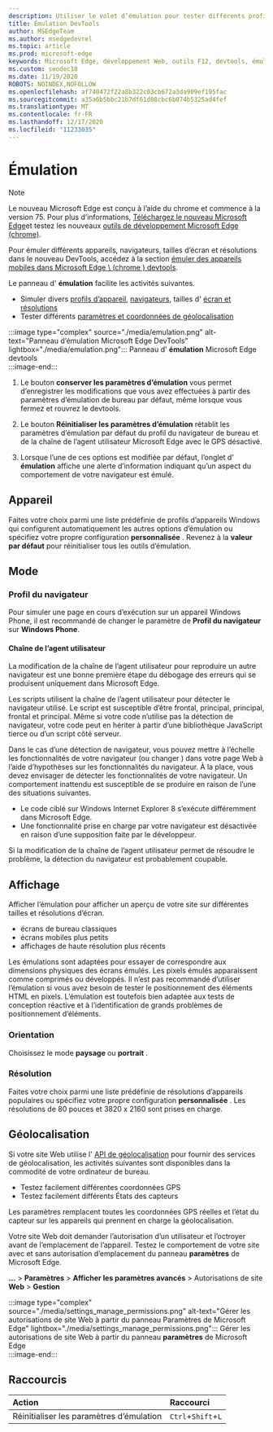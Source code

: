 ```yaml
---
description: Utiliser le volet d’émulation pour tester différents profils de navigateur, tailles d’écran et résolutions, et coordonnées d’emplacement GPS
title: Émulation DevTools
author: MSEdgeTeam
ms.author: msedgedevrel
ms.topic: article
ms.prod: microsoft-edge
keywords: Microsoft Edge, développement Web, outils F12, devtools, émulation d’appareil, conception réactive, géolocalisation, résolution
ms.custom: seodec18
ms.date: 11/19/2020
ROBOTS: NOINDEX,NOFOLLOW
ms.openlocfilehash: af740472f22a8b322c03cb672a3da909ef195fac
ms.sourcegitcommit: a35a6b5bbc21b7df61d08cbc6b074b5325ad4fef
ms.translationtype: MT
ms.contentlocale: fr-FR
ms.lasthandoff: 12/17/2020
ms.locfileid: "11233035"
---
```

# Émulation  

> [!NOTE]
> Le nouveau Microsoft Edge est conçu à l’aide du chrome et commence à la version 75.  Pour plus d’informations, [Téléchargez le nouveau Microsoft Edge][MicrosoftNewEdge]et testez les nouveaux [outils de développement Microsoft Edge (chrome)][DevtoolsGuideChromium].  
> 
> Pour émuler différents appareils, navigateurs, tailles d’écran et résolutions dans le nouveau DevTools, accédez à la section [émuler des appareils mobiles dans Microsoft Edge \ (chrome \) devtools][DevtoolsGuideChromiumDeviceMode].  

Le panneau d' **émulation** facilite les activités suivantes.    

*   Simuler divers [profils d’appareil](#device), [navigateurs](#browser-profile), tailles d' [écran et résolutions](#display)  
*   Tester différents [paramètres et coordonnées de géolocalisation](#geolocation)  

:::image type="complex" source="./media/emulation.png" alt-text="Panneau d’émulation Microsoft Edge DevTools" lightbox="./media/emulation.png":::
   Panneau d' **émulation** Microsoft Edge devtools  
:::image-end:::  

1.  Le bouton **conserver les paramètres d’émulation** vous permet d’enregistrer les modifications que vous avez effectuées à partir des paramètres d’émulation de bureau par défaut, même lorsque vous fermez et rouvrez le devtools.  

1.  Le bouton **Réinitialiser les paramètres d’émulation** rétablit les paramètres d’émulation par défaut du profil du navigateur de bureau et de la chaîne de l’agent utilisateur Microsoft Edge avec le GPS désactivé.  

1.  Lorsque l’une de ces options est modifiée par défaut, l’onglet d' **émulation** affiche une alerte d’information indiquant qu’un aspect du comportement de votre navigateur est émulé.  

## Appareil  

Faites votre choix parmi une liste prédéfinie de profils d’appareils Windows qui configurent automatiquement les autres options d’émulation ou spécifiez votre propre configuration **personnalisée** .  Revenez à la **valeur par défaut** pour réinitialiser tous les outils d’émulation.  

## Mode  

### Profil du navigateur  

Pour simuler une page en cours d’exécution sur un appareil Windows Phone, il est recommandé de changer le paramètre de **Profil du navigateur** sur **Windows Phone**.  

#### Chaîne de l’agent utilisateur  

La modification de la chaîne de l’agent utilisateur pour reproduire un autre navigateur est une bonne première étape du débogage des erreurs qui se produisent uniquement dans Microsoft Edge.  

Les scripts utilisent la chaîne de l’agent utilisateur pour détecter le navigateur utilisé.  Le script est susceptible d’être frontal, principal, principal, frontal et principal.  Même si votre code n’utilise pas la détection de navigateur, votre code peut en hériter à partir d’une bibliothèque JavaScript tierce ou d’un script côté serveur.  

Dans le cas d’une détection de navigateur, vous pouvez mettre à l’échelle les fonctionnalités de votre navigateur (ou changer \) dans votre page Web à l’aide d’hypothèses sur les fonctionnalités du navigateur. À la place, vous devez envisager de détecter les fonctionnalités de votre navigateur.  Un comportement inattendu est susceptible de se produire en raison de l’une des situations suivantes.  

*   Le code ciblé sur Windows Internet Explorer 8 s’exécute différemment dans Microsoft Edge.  
*   Une fonctionnalité prise en charge par votre navigateur est désactivée en raison d’une supposition faite par le développeur.  

Si la modification de la chaîne de l’agent utilisateur permet de résoudre le problème, la détection du navigateur est probablement coupable.  

## Affichage  

Afficher l’émulation pour afficher un aperçu de votre site sur différentes tailles et résolutions d’écran.  

*   écrans de bureau classiques  
*   écrans mobiles plus petits  
*   affichages de haute résolution plus récents  

Les émulations sont adaptées pour essayer de correspondre aux dimensions physiques des écrans émulés.  Les pixels émulés apparaissent comme comprimés ou développés. Il n’est pas recommandé d’utiliser l’émulation si vous avez besoin de tester le positionnement des éléments HTML en pixels.  L’émulation est toutefois bien adaptée aux tests de conception réactive et à l’identification de grands problèmes de positionnement d’éléments.  

### Orientation  

Choisissez le mode **paysage** ou **portrait** .  

### Résolution  

Faites votre choix parmi une liste prédéfinie de résolutions d’appareils populaires ou spécifiez votre propre configuration **personnalisée** .  Les résolutions de 80 pouces et 3820 x 2160 sont prises en charge.  

## Géolocalisation  

Si votre site Web utilise l' [API de géolocalisation][MdnGeolocationUsing] pour fournir des services de géolocalisation, les activités suivantes sont disponibles dans la commodité de votre ordinateur de bureau.  

*   Testez facilement différentes coordonnées GPS  
*   Testez facilement différents États des capteurs  

Les paramètres remplacent toutes les coordonnées GPS réelles et l’état du capteur sur les appareils qui prennent en charge la géolocalisation.  

Votre site Web doit demander l’autorisation d’un utilisateur et l’octroyer avant de l’emplacement de l’appareil.  Testez le comportement de votre site avec et sans autorisation d’emplacement du panneau **paramètres** de Microsoft Edge.  

**...** >  **Paramètres**  >  **Afficher les paramètres avancés**  >  Autorisations de site **Web**  >  **Gestion**  

:::image type="complex" source="./media/settings_manage_permissions.png" alt-text="Gérer les autorisations de site Web à partir du panneau Paramètres de Microsoft Edge" lightbox="./media/settings_manage_permissions.png":::
   Gérer les autorisations de site Web à partir du panneau **paramètres** de Microsoft Edge  
:::image-end:::  

## Raccourcis

| Action  | Raccourci  |  
|:--- |:--- |  
| Réinitialiser les paramètres d’émulation | `Ctrl`+`Shift`+`L` |  

<!-- links -->  


[DevtoolsGuideChromium]: /microsoft-edge/devtools-guide-chromium "Outils de développement Microsoft Edge (chrome) | Documents Microsoft"  
[DevtoolsGuideChromiumDeviceMode]: /microsoft-edge/devtools-guide-chromium/device-mode "Émuler des appareils mobiles dans Microsoft Edge DevTools | Documents Microsoft"  

[MicrosoftNewEdge]: https://www.microsoft.com/edge "Télécharger le nouveau navigateur Microsoft Edge"  

[MdnGeolocationUsing]: https://developer.mozilla.org/docs/Web/API/Geolocation/Using_geolocation "API de géolocalisation | MDN"  
